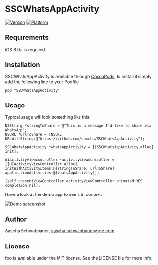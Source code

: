 # SSCWhatsAppActivity

[![Version](http://cocoapod-badges.herokuapp.com/v/SSCWhatsAppActivity/badge.png)](http://cocoadocs.org/docsets/foo)
[![Platform](http://cocoapod-badges.herokuapp.com/p/SSCWhatsAppActivity/badge.png)](http://cocoadocs.org/docsets/foo)

## Requirements

iOS 6.0+ is required.

## Installation

SSCWhatsAppActivity is available through [CocoaPods](http://cocoapods.org), to install
it simply add the following line to your Podfile:

	pod "SSCWhatsAppActivity"

## Usage

Typical usage will look something like this:

	NSString *stringToShare = @"This is a message I'd like to share via WhatsApp";
	NSURL *urlToShare = [NSURL URLWithString:@"https://github.com/sascha/SSCWhatsAppActivity"];
    	
	SSCWhatsAppActivity *whatsAppActivity = [[SSCWhatsAppActivity alloc] init];
    
	UIActivityViewController *activityViewController = [[UIActivityViewController alloc] initWithActivityItems:@[stringToShare, urlToShare] applicationActivities:@[whatsAppActivity]];
	
	[self presentViewController:activityViewController animated:YES completion:nil];
	
Have a look at the demo app to see it in context.

![Demo screenshot](https://raw.github.com/sascha/SSCWhatsAppActivity/master/screenshot.png)

## Author

Sascha Schwabbauer, sascha.schwabbauer@me.com

## License

foo is available under the MIT license. See the LICENSE file for more info.
